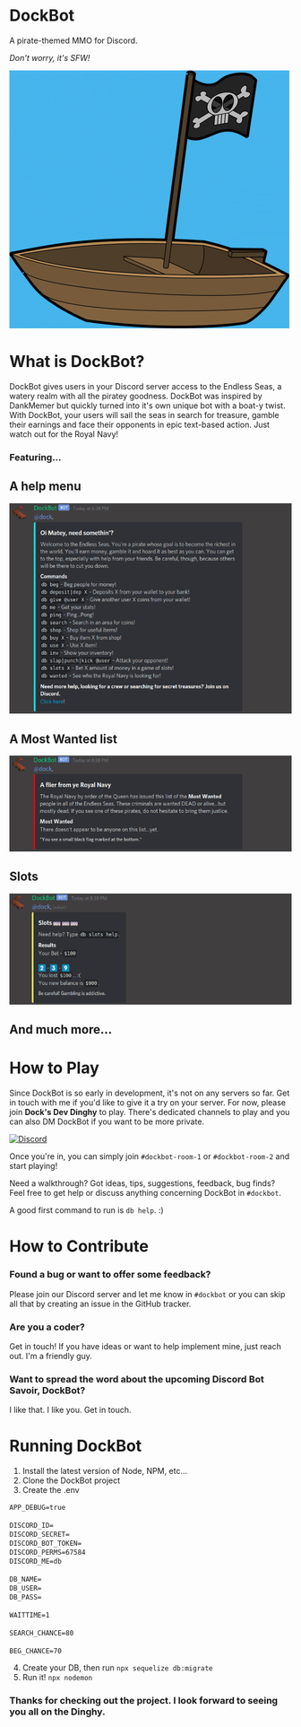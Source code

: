DockBot
===

A pirate-themed MMO for Discord.

*Don't worry, it's SFW!*

![DockBot Logo](./img/logo.png)

# What is DockBot?
DockBot gives users in your Discord server access to the Endless Seas, a watery realm with all the piratey goodness. DockBot was inspired by DankMemer but quickly turned into it's own unique bot with a boat-y twist. With DockBot, your users will sail the seas in search for treasure, gamble their earnings and face their opponents in epic text-based action. Just watch out for the Royal Navy!

### Featuring...

## A help menu
![db help](./img/one.png)

## A Most Wanted list
![db wanted](./img/two.png)

## Slots
![db slots help](./img/three.png)

## And much more...

# How to Play
Since DockBot is so early in development, it's not on any servers so far. Get in touch with me if you'd like to give it a try on your server. For now, please join **Dock's Dev Dinghy** to play. There's dedicated channels to play and you can also DM DockBot if you want to be more private.

[![Discord](https://discordapp.com/api/guilds/758505606339625012/widget.png?style=banner1)](https://discord.gg/4TVQez4)

Once you're in, you can simply join `#dockbot-room-1` or `#dockbot-room-2` and start playing!

Need a walkthrough? Got ideas, tips, suggestions, feedback, bug finds? Feel free to get help or discuss anything concerning DockBot in `#dockbot`.

A good first command to run is `db help`. :)

# How to Contribute

### Found a bug or want to offer some feedback?

Please join our Discord server and let me know in `#dockbot` or you can skip all that by creating an issue in the GitHub tracker.

### Are you a coder?

Get in touch! If you have ideas or want to help implement mine, just reach out. I'm a friendly guy.

### Want to spread the word about the upcoming Discord Bot Savoir, DockBot?

I like that. I like you. Get in touch.

# Running DockBot

1. Install the latest version of Node, NPM, etc...
2. Clone the DockBot project
3. Create the .env

```
APP_DEBUG=true

DISCORD_ID=
DISCORD_SECRET=
DISCORD_BOT_TOKEN=
DISCORD_PERMS=67584
DISCORD_ME=db

DB_NAME=
DB_USER=
DB_PASS=

WAITTIME=1

SEARCH_CHANCE=80

BEG_CHANCE=70

```

4. Create your DB, then run `npx sequelize db:migrate`
5. Run it! `npx nodemon`


### Thanks for checking out the project. I look forward to seeing you all on the Dinghy.

